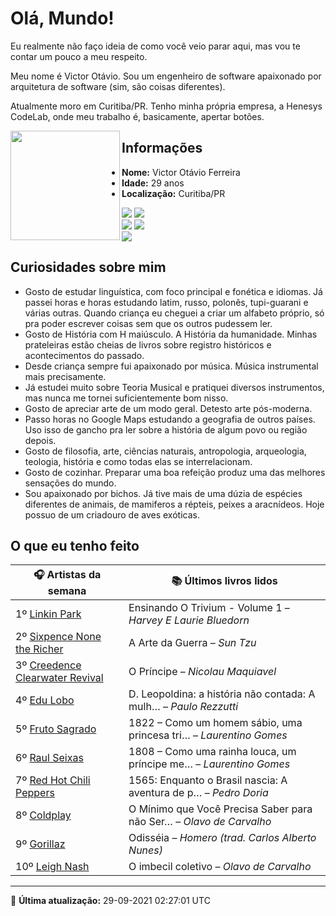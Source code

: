 # Olá, Mundo!

Eu realmente não faço ideia de como você veio parar aqui, mas vou te contar um pouco a meu respeito.

Meu nome é Victor Otávio. Sou um engenheiro de software apaixonado por arquitetura de software (sim, são coisas diferentes).

Atualmente moro em Curitiba/PR. Tenho minha própria empresa, a Henesys CodeLab, onde meu trabalho é, basicamente, apertar botões.

<img align="left" src="https://github.com/vctrtvfrrr/vctrtvfrrr/raw/master/octocat.png" alt="" width="175" />

## Informações

- **Nome:** Victor Otávio Ferreira
- **Idade:** 29 anos
- **Localização:** Curitiba/PR

[![](https://img.shields.io/badge/LinkedIn-victorotavio-blue)](https://www.linkedin.com/in/victorotavio/) [![](https://img.shields.io/badge/Twitter-@vctrtvfrrr-blue)](https://twitter.com/vctrtvfrrr)  
[![](https://img.shields.io/badge/GitHub-vctrtvfrrr-24292e)](https://github.com/vctrtvfrrr) [![](https://img.shields.io/badge/GitLab-vctrtvfrrr-ec5d16)](https://gitlab.com/vctrtvfrrr)  
[![](https://img.shields.io/badge/Email-victor@otavioferreira.com.br-red)](mailto:victor@otavioferreira.com.br)  

## Curiosidades sobre mim

-   Gosto de estudar linguística, com foco principal e fonética e idiomas. Já passei horas e horas estudando latim, russo, polonês, tupi-guarani e várias outras. Quando criança eu cheguei a criar um alfabeto próprio, só pra poder escrever coisas sem que os outros pudessem ler.
-   Gosto de História com H maiúsculo. A História da humanidade. Minhas prateleiras estão cheias de livros sobre registro históricos e acontecimentos do passado.
-   Desde criança sempre fui apaixonado por música. Música instrumental mais precisamente.
-   Já estudei muito sobre Teoria Musical e pratiquei diversos instrumentos, mas nunca me tornei suficientemente bom nisso.
-   Gosto de apreciar arte de um modo geral. Detesto arte pós-moderna.
-   Passo horas no Google Maps estudando a geografia de outros países. Uso isso de gancho pra ler sobre a história de algum povo ou região depois.
-   Gosto de filosofia, arte, ciências naturais, antropologia, arqueologia, teologia, história e como todas elas se interrelacionam.
-   Gosto de cozinhar. Preparar uma boa refeição produz uma das melhores sensações do mundo.
-   Sou apaixonado por bichos. Já tive mais de uma dúzia de espécies diferentes de animais, de mamiferos a répteis, peixes a aracnídeos. Hoje possuo de um criadouro de aves exóticas.


## O que eu tenho feito

|                                   🎧 Artistas da semana                                   |                      📚 Últimos livros lidos                      |
|-------------------------------------------------------------------------------------------|-------------------------------------------------------------------|
| 1º [Linkin Park](https://www.last.fm/music/Linkin+Park)                                   | Ensinando O Trivium - Volume 1	–	_Harvey E Laurie Bluedorn_         |
| 2º [Sixpence None the Richer](https://www.last.fm/music/Sixpence+None+the+Richer)         | A Arte da Guerra	–	_Sun Tzu_                                        |
| 3º [Creedence Clearwater Revival](https://www.last.fm/music/Creedence+Clearwater+Revival) | O Príncipe	–	_Nicolau Maquiavel_                                    |
| 4º [Edu Lobo](https://www.last.fm/music/Edu+Lobo)                                         | D. Leopoldina: a história não contada: A mulh…	–	_Paulo Rezzutti_   |
| 5º [Fruto Sagrado](https://www.last.fm/music/Fruto+Sagrado)                               | 1822 – Como um homem sábio, uma princesa tri…	–	_Laurentino Gomes_  |
| 6º [Raul Seixas](https://www.last.fm/music/Raul+Seixas)                                   | 1808 – Como uma rainha louca, um príncipe me…	–	_Laurentino Gomes_  |
| 7º [Red Hot Chili Peppers](https://www.last.fm/music/Red+Hot+Chili+Peppers)               | 1565: Enquanto o Brasil nascia: A aventura de p…	–	_Pedro Doria_    |
| 8º [Coldplay](https://www.last.fm/music/Coldplay)                                         | O Mínimo que Você Precisa Saber para não Ser…	–	_Olavo de Carvalho_ |
| 9º [Gorillaz](https://www.last.fm/music/Gorillaz)                                         | Odisséia	–	_Homero (trad. Carlos Alberto Nunes)_                    |
| 10º [Leigh Nash](https://www.last.fm/music/Leigh+Nash)                                    | O imbecil coletivo	–	_Olavo de Carvalho_                            |


---

🚀 **Última atualização:** 29-09-2021 02:27:01 UTC